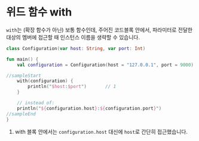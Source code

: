 # 위드 함수 with

`with`는 (확장 함수가 아닌) 보통 함수인데, 주어진 코드블록 안에서, 파라미터로 전달한 대상의 멤버에 접근할 때 인스턴스 이름을 생략할 수 있습니다.

```kotlin
class Configuration(var host: String, var port: Int)

fun main() {
    val configuration = Configuration(host = "127.0.0.1", port = 9000)

//sampleStart
    with(configuration) {
        println("$host:$port")       // 1
    }

    // instead of:
    println("${configuration.host}:${configuration.port}")
//sampleEnd
}
```

1. with 블록 안에서는 `configuration.host` 대신에 `host`로 간단히 접근했습니다.